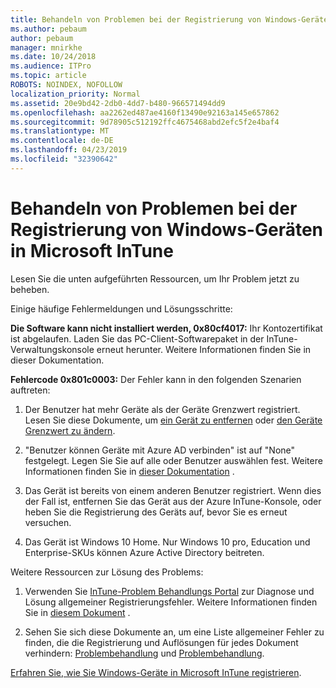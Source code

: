 ```yaml
---
title: Behandeln von Problemen bei der Registrierung von Windows-Geräten in Microsoft InTune
ms.author: pebaum
author: pebaum
manager: mnirkhe
ms.date: 10/24/2018
ms.audience: ITPro
ms.topic: article
ROBOTS: NOINDEX, NOFOLLOW
localization_priority: Normal
ms.assetid: 20e9bd42-2db0-4dd7-b480-966571494dd9
ms.openlocfilehash: aa2262ed487ae4160f13490e92163a145e657862
ms.sourcegitcommit: 9d78905c512192ffc4675468abd2efc5f2e4baf4
ms.translationtype: MT
ms.contentlocale: de-DE
ms.lasthandoff: 04/23/2019
ms.locfileid: "32390642"
---
```

# <a name="troubleshoot-issues-with-enrolling-windows-devices-in-microsoft-intune"></a>Behandeln von Problemen bei der Registrierung von Windows-Geräten in Microsoft InTune

Lesen Sie die unten aufgeführten Ressourcen, um Ihr Problem jetzt zu beheben. 
  
Einige häufige Fehlermeldungen und Lösungsschritte:
  
 **Die Software kann nicht installiert werden, 0x80cf4017:** Ihr Kontozertifikat ist abgelaufen. Laden Sie das PC-Client-Softwarepaket in der InTune-Verwaltungskonsole erneut herunter. Weitere Informationen finden Sie in dieser Dokumentation. 
  
 **Fehlercode 0x801c0003:** Der Fehler kann in den folgenden Szenarien auftreten: 
  
1. Der Benutzer hat mehr Geräte als der Geräte Grenzwert registriert. Lesen Sie diese Dokumente, um [ein Gerät zu entfernen](https://docs.microsoft.com/intune/devices-wipe) oder [den Geräte Grenzwert zu ändern](https://docs.microsoft.com/intune/enrollment-restrictions-set#set-device-limit-restrictions).
    
2. "Benutzer können Geräte mit Azure AD verbinden" ist auf "None" festgelegt. Legen Sie Sie auf alle oder Benutzer auswählen fest. Weitere Informationen finden Sie in [dieser Dokumentation](https://docs.microsoft.com/azure/active-directory/device-management-azure-portal#configure-device-settings) . 
    
3. Das Gerät ist bereits von einem anderen Benutzer registriert. Wenn dies der Fall ist, entfernen Sie das Gerät aus der Azure InTune-Konsole, oder heben Sie die Registrierung des Geräts auf, bevor Sie es erneut versuchen.
    
4. Das Gerät ist Windows 10 Home. Nur Windows 10 pro, Education und Enterprise-SKUs können Azure Active Directory beitreten.
    
Weitere Ressourcen zur Lösung des Problems:
  
1. Verwenden Sie [InTune-Problem Behandlungs Portal](https://devicemanagement.microsoft.com/#blade/Microsoft_Intune_DeviceSettings/TroubleshootBlade) zur Diagnose und Lösung allgemeiner Registrierungsfehler. Weitere Informationen finden Sie in [diesem Dokument](https://docs.microsoft.com/intune/help-desk-operators) . 
    
2. Sehen Sie sich diese Dokumente an, um eine Liste allgemeiner Fehler zu finden, die die Registrierung und Auflösungen für jedes Dokument verhindern: [Problembehandlung](https://support.microsoft.com/help/4089533/troubleshooting-windows-device-enrollment-problems-in-microsoft-intune) und [Problembehandlung](https://docs.microsoft.com/intune-classic/troubleshoot/troubleshoot-device-enrollment-in-intune).
    
[Erfahren Sie, wie Sie Windows-Geräte in Microsoft InTune registrieren](https://docs.microsoft.com/intune/windows-enroll).
  

